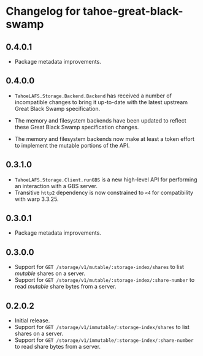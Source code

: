 # Changelog for tahoe-great-black-swamp

## 0.4.0.1

* Package metadata improvements.

## 0.4.0.0

* ``TahoeLAFS.Storage.Backend.Backend`` has received a number of incompatible
   changes to bring it up-to-date with the latest upstream Great Black Swamp
   specification.

* The memory and filesystem backends have been updated to reflect these Great
  Black Swamp specification changes.

* The memory and filesystem backends now make at least a token effort to
  implement the mutable portions of the API.

## 0.3.1.0

* ``TahoeLAFS.Storage.Client.runGBS`` is a new high-level API for performing an interaction with a GBS server.
* Transitive ``http2`` dependency is now constrained to ``<4`` for compatibility with warp 3.3.25.

## 0.3.0.1

* Package metadata improvements.

## 0.3.0.0

* Support for ``GET /storage/v1/mutable/:storage-index/shares`` to list *mutable* shares on a server.
* Support for ``GET /storage/v1/mutable/:storage-index/:share-number`` to read *mutable* share bytes from a server.

## 0.2.0.2

* Initial release.
* Support for ``GET /storage/v1/immutable/:storage-index/shares`` to list shares on a server.
* Support for ``GET /storage/v1/immutable/:storage-index/:share-number`` to read share bytes from a server.
